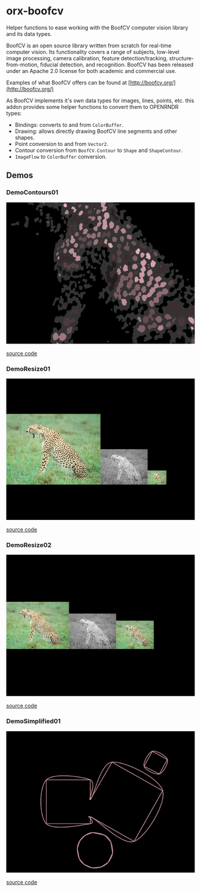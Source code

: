 # orx-boofcv

Helper functions to ease working with the BoofCV computer vision library
and its data types.

BoofCV is an open source library written from scratch for real-time
computer vision. Its functionality covers a range of subjects,
low-level image processing, camera calibration, feature detection/tracking,
structure-from-motion, fiducial detection, and recognition.
BoofCV has been released under an Apache 2.0 license for both
academic and commercial use.

Examples of what BoofCV offers can be found at
[http://boofcv.org/](http://boofcv.org/)

As BoofCV implements it's own data types for images, lines, points, etc.
this addon provides some helper functions to convert them to OPENRNDR types:

- Bindings: converts to and from `ColorBuffer`.
- Drawing: allows directly drawing BoofCV line segments and other shapes.
- Point conversion to and from `Vector2`.
- Contour conversion from `BoofCV.Contour` to `Shape` and `ShapeContour`.
- `ImageFlow` to `ColorBuffer` conversion.

<!-- __demos__ -->
## Demos
### DemoContours01



![DemoContours01Kt](https://raw.githubusercontent.com/openrndr/orx/media/orx-jvm/orx-boofcv/images/DemoContours01Kt.png)

[source code](src/demo/kotlin/DemoContours01.kt)

### DemoResize01



![DemoResize01Kt](https://raw.githubusercontent.com/openrndr/orx/media/orx-jvm/orx-boofcv/images/DemoResize01Kt.png)

[source code](src/demo/kotlin/DemoResize01.kt)

### DemoResize02



![DemoResize02Kt](https://raw.githubusercontent.com/openrndr/orx/media/orx-jvm/orx-boofcv/images/DemoResize02Kt.png)

[source code](src/demo/kotlin/DemoResize02.kt)

### DemoSimplified01



![DemoSimplified01Kt](https://raw.githubusercontent.com/openrndr/orx/media/orx-jvm/orx-boofcv/images/DemoSimplified01Kt.png)

[source code](src/demo/kotlin/DemoSimplified01.kt)
